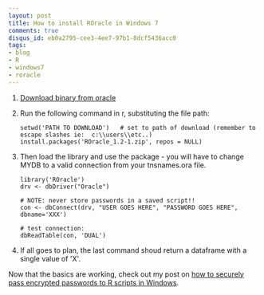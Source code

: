 ```yaml
---
layout: post
title: How to install ROracle in Windows 7
comments: true
disqus_id: eb0a2795-cee3-4ee7-97b1-8dcf5436acc0
tags:
- blog
- R
- windows7
- roracle
---
```


1. [Download binary from oracle](http://www.oracle.com/technetwork/database/database-technologies/r/roracle/downloads/index.html)

2. Run the following command in r, substituting the file path:

       setwd('PATH TO DOWNLOAD')   # set to path of download (remember to escape slashes ie:  c:\\users\\etc..)
       install.packages('ROracle_1.2-1.zip', repos = NULL)

3. Then load the library and use the package - you will have to change MYDB to a valid connection from your tnsnames.ora file.

       library('ROracle')
       drv <- dbDriver("Oracle")
       
       # NOTE: never store passwords in a saved script!!
       con <- dbConnect(drv, "USER GOES HERE", "PASSWORD GOES HERE", dbname='XXX')
       
       # test connection:
       dbReadTable(con, 'DUAL')

4.  If all goes to plan, the last command shoud return a dataframe with a single value of 'X'.
    
Now that the basics are working, check out my post on [how to securely pass encrypted passwords to R scripts in Windows](http://www.gilfillan.space/2016/04/21/Using-PowerShell-and-DPAPI-to-securely-mask-passwords-in-R-scripts/).
